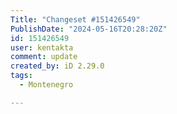 ```yaml
---
Title: "Changeset #151426549"
PublishDate: "2024-05-16T20:28:20Z"
id: 151426549
user: kentakta
comment: update
created_by: iD 2.29.0
tags:
  - Montenegro

---
```

